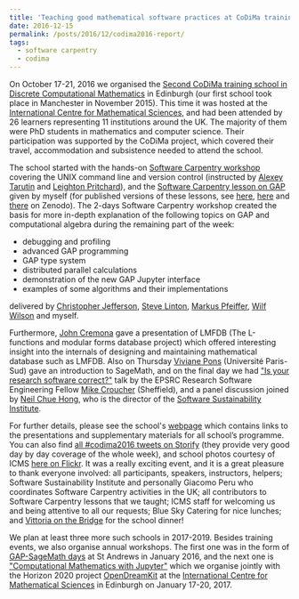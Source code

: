 ```yaml
---
title: 'Teaching good mathematical software practices at CoDiMa training school'
date: 2016-12-15
permalink: /posts/2016/12/codima2016-report/
tags:
  - software carpentry
  - codima
---
```


On October 17-21, 2016 we organised the 
[Second CoDiMa training school in Discrete Computational Mathematics](http://www.codima.ac.uk/school2016/)
in Edinburgh (our first school took place in Manchester in November 2015). 
This time it was hosted at the 
[International Centre for Mathematical Sciences](http://www.icms.org.uk/),
and had been attended by 26 learners representing 11 institutions around
the UK. The majority of them were PhD students in mathematics and computer 
science. Their participation was supported by the CoDiMa project, which 
covered their travel, accommodation and subsistence needed to attend 
the school.

The school started with the hands-on
[Software Carpentry workshop](https://widdowquinn.github.io/2016-10-17-edinburgh/)
covering the UNIX command line and version control (instructed by 
[Alexey Tarutin](http://tarut.in/) and [Leighton Pritchard](http://www.hutton.ac.uk/staff/leighton-pritchard)),
and the [Software Carpentry lesson on GAP](http://alex-konovalov.github.io/gap-lesson/)
given by myself (for published versions of these lessons, see 
[here](http://doi.org/10.5281/zenodo.57544), 
[here](http://doi.org/10.5281/zenodo.57467) and 
[there](http://doi.org/10.5281/zenodo.167362) on Zenodo). 
The 2-days Software Carpentry workshop created the basis for more in-depth
explanation of the following topics on GAP and computational algebra during
the remaining part of the week:

- debugging and profiling
- advanced GAP programming
- GAP type system
- distributed parallel calculations
- demonstration of the new GAP Jupyter interface
- examples of some algorithms and their implementations

delivered by [Christopher Jefferson](https://caj.host.cs.st-andrews.ac.uk/), 
[Steve Linton](https://www.cs.st-andrews.ac.uk/directory/person?id=sal),
[Markus Pfeiffer](https://www.morphism.de/~markusp/), 
[Wilf Wilson](http://www-circa.mcs.st-and.ac.uk/~waw7/)
and myself.

Furthermore, [John Cremona](http://homepages.warwick.ac.uk/staff/J.E.Cremona/)
gave a presentation of LMFDB (The L-functions and modular forms database
project) which offered interesting insight into the internals of designing
and maintaining mathematical database such as LMFDB. Also on Thursday 
[Viviane Pons](https://www.lri.fr/~pons/en/) (Université Paris-Sud) gave
an introduction to SageMath, and on the final day we had 
["Is your research software correct?"](http://mikecroucher.github.io/MLPM_talk/)
talk by the EPSRC Research Software Engineering Fellow 
[Mike Croucher](http://www.walkingrandomly.com/) (Sheffield), and a panel
discussion joined by 
[Neil Chue Hong](https://www.software.ac.uk/about/people/neil-chue-hong),
who is the director of the
[Software Sustainability Institute](https://www.software.ac.uk/).

For further details, please see the school's
[webpage](http://www.codima.ac.uk/school2016/) which contains links to the
presentations and supplementary materials for all school’s programme. 
You can also find
[all #codima2016 tweets on Storify](https://storify.com/CIRCA_StAndrews/codima-2016)
(they provide very good day by day coverage of the whole week), and school
photos courtesy of ICMS
[here on Flickr](https://www.flickr.com/photos/icmsnews/sets/72157674045310781).
It was a really exciting event, and it is a great pleasure to thank everyone
involved: all participants, speakers, instructors, helpers;
Software Sustainability Institute and personally Giacomo Peru
who coordinates Software Carpentry activities in the UK;
all contributors to Software Carpentry lessons that we taught;
ICMS staff for welcoming us and being attentive to all our requests;
Blue Sky Catering for nice lunches; 
and [Vittoria on the Bridge](http://www.vittoriagroup.co.uk/vittoriabridge/)
for the school dinner!

We plan at least three more such schools in 2017-2019. 
Besides training events, we also organise annual workshops.
The first one was in the form of 
[GAP-SageMath days](http://gapdays.de/gap-sage-days2016/)
at St Andrews in January 2016, and the next one is 
["Computational Mathematics with Jupyter"](http://opendreamkit.org/meetings/2017-01-16-ICMS/)
which we organise jointly with the Horizon 2020 project 
[OpenDreamKit](http://opendreamkit.org/) at the 
[International Centre for Mathematical Sciences](http://www.icms.org.uk/)
in Edinburgh on January 17-20, 2017.